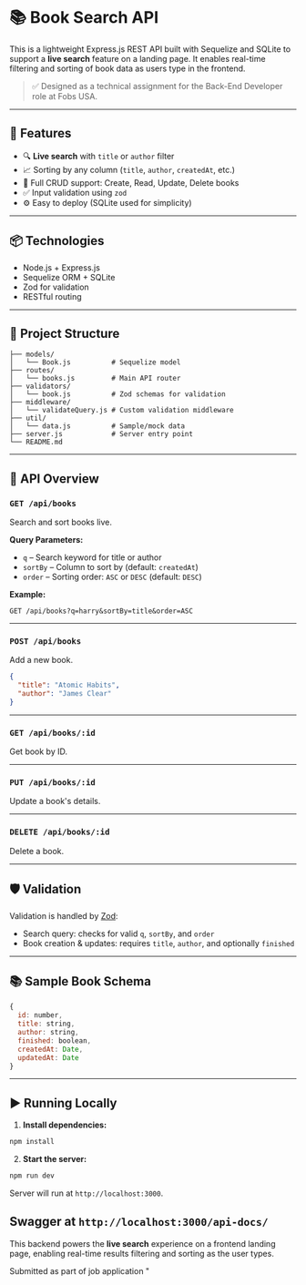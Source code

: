 # 📚 Book Search API

This is a lightweight Express.js REST API built with Sequelize and SQLite to support a **live search** feature on a landing page. It enables real-time filtering and sorting of book data as users type in the frontend.

> ✅ Designed as a technical assignment for the Back-End Developer role at Fobs USA.

---

## 🚀 Features

- 🔍 **Live search** with `title` or `author` filter  
- 📈 Sorting by any column (`title`, `author`, `createdAt`, etc.)  
- 📄 Full CRUD support: Create, Read, Update, Delete books  
- ✅ Input validation using `zod`  
- ⚙️ Easy to deploy (SQLite used for simplicity)

---

## 📦 Technologies

- Node.js + Express.js  
- Sequelize ORM + SQLite  
- Zod for validation  
- RESTful routing

---

## 📁 Project Structure

```
├── models/
│   └── Book.js          # Sequelize model
├── routes/
│   └── books.js         # Main API router
├── validators/
│   └── book.js          # Zod schemas for validation
├── middleware/
│   └── validateQuery.js # Custom validation middleware
├── util/
│   └── data.js          # Sample/mock data 
├── server.js            # Server entry point
└── README.md            
```

---

## 🧠 API Overview

### `GET /api/books`

Search and sort books live.

**Query Parameters:**

- `q` – Search keyword for title or author  
- `sortBy` – Column to sort by (default: `createdAt`)  
- `order` – Sorting order: `ASC` or `DESC` (default: `DESC`)  

**Example:**

```
GET /api/books?q=harry&sortBy=title&order=ASC
```

---

### `POST /api/books`

Add a new book.

```json
{
  "title": "Atomic Habits",
  "author": "James Clear"
}
```

---

### `GET /api/books/:id`

Get book by ID.

---

### `PUT /api/books/:id`

Update a book's details.

---

### `DELETE /api/books/:id`

Delete a book.

---

## 🛡️ Validation

Validation is handled by [Zod](https://zod.dev/):

- Search query: checks for valid `q`, `sortBy`, and `order`  
- Book creation & updates: requires `title`, `author`, and optionally `finished`

---

## 📚 Sample Book Schema

```js
{
  id: number,
  title: string,
  author: string,
  finished: boolean,
  createdAt: Date,
  updatedAt: Date
}
```

---

## ▶️ Running Locally

1. **Install dependencies:**

```bash
npm install
```

2. **Start the server:**

```bash
npm run dev
```

Server will run at `http://localhost:3000`.

Swagger at `http://localhost:3000/api-docs/`
---

This backend powers the **live search** experience on a frontend landing page, enabling real-time results filtering and sorting as the user types.

Submitted as part of job application
"
